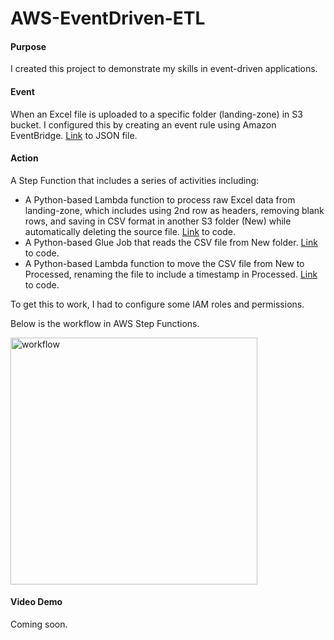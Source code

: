 # AWS-EventDriven-ETL

#### Purpose
I created this project to demonstrate my skills in event-driven applications.

#### Event
When an Excel file is uploaded to a specific folder (landing-zone) in S3 bucket. I configured this by creating an event rule using Amazon EventBridge. [Link](https://github.com/johnuzoma/AWS-EventDriven-ETL/blob/main/event-pattern.json) to JSON file.
#### Action
A Step Function that includes a series of activities including:
- A Python-based Lambda function to process raw Excel data from landing-zone, which includes using 2nd row as headers, removing blank rows, and saving in CSV format in another S3 folder (New) while automatically deleting the source file. [Link](https://github.com/johnuzoma/AWS-EventDriven-ETL/blob/main/Lambda%20functions/1.%20process-raw-data/lambda_function.py) to code.
- A Python-based Glue Job that reads the CSV file from New folder. [Link](https://github.com/johnuzoma/AWS-EventDriven-ETL/blob/main/Glue%20job/sample-job.py) to code.
- A Python-based Lambda function to move the CSV file from New to Processed, renaming the file to include a timestamp in Processed. [Link](https://github.com/johnuzoma/AWS-EventDriven-ETL/blob/main/Lambda%20functions/2.%20move-csv-to-processed/lambda_function.py) to code.

To get this to work, I had to configure some IAM roles and permissions.

Below is the workflow in AWS Step Functions.

<img width="395" alt="workflow" src="https://github.com/user-attachments/assets/4d57738f-7e7b-43d4-9493-1e39c1920732">

#### Video Demo
Coming soon.
